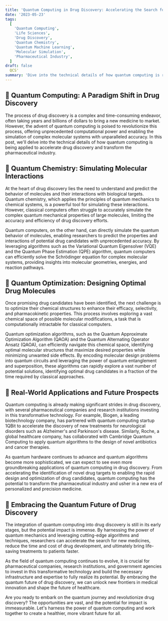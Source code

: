 ```yaml
---
title: 'Quantum Computing in Drug Discovery: Accelerating the Search for New Medicines'
date: '2023-05-23'
tags:
  [
    'Quantum Computing',
    'Life Sciences',
    'Drug Discovery',
    'Quantum Chemistry',
    'Quantum Machine Learning',
    'Molecular Simulation',
    'Pharmaceutical Industry',
  ]
draft: false
  QCS'
summary: 'Dive into the technical details of how quantum computing is revolutionizing drug discovery. From quantum chemistry simulations to quantum machine learning, explore the cutting-edge techniques that are accelerating the search for new medicines and transforming the pharmaceutical industry.'
---
```


## 🔬 Quantum Computing: A Paradigm Shift in Drug Discovery

The process of drug discovery is a complex and time-consuming endeavor, often taking years and billions of dollars to bring a new medicine to market. However, the advent of quantum computing is poised to revolutionize this process, offering unprecedented computational power and enabling the simulation of complex molecular systems with unparalleled accuracy. In this post, we'll delve into the technical details of how quantum computing is being applied to accelerate drug discovery and transform the pharmaceutical industry.

## 🌿 Quantum Chemistry: Simulating Molecular Interactions

At the heart of drug discovery lies the need to understand and predict the behavior of molecules and their interactions with biological targets. Quantum chemistry, which applies the principles of quantum mechanics to chemical systems, is a powerful tool for simulating these interactions. However, classical computers often struggle to accurately simulate the complex quantum mechanical properties of large molecules, limiting the accuracy and efficiency of drug discovery efforts.

Quantum computers, on the other hand, can directly simulate the quantum behavior of molecules, enabling researchers to predict the properties and interactions of potential drug candidates with unprecedented accuracy. By leveraging algorithms such as the Variational Quantum Eigensolver (VQE) and the Quantum Phase Estimation (QPE) algorithm, quantum computers can efficiently solve the Schrödinger equation for complex molecular systems, providing insights into molecular geometries, energies, and reaction pathways.

## 🧬 Quantum Optimization: Designing Optimal Drug Molecules

Once promising drug candidates have been identified, the next challenge is to optimize their chemical structures to enhance their efficacy, selectivity, and pharmacokinetic properties. This process involves exploring a vast chemical space of possible molecular modifications, a task that is computationally intractable for classical computers.

Quantum optimization algorithms, such as the Quantum Approximate Optimization Algorithm (QAOA) and the Quantum Alternating Operator Ansatz (QAOA), can efficiently navigate this chemical space, identifying optimal molecular structures that maximize desired properties while minimizing unwanted side effects. By encoding molecular design problems into quantum circuits and leveraging the power of quantum entanglement and superposition, these algorithms can rapidly explore a vast number of potential solutions, identifying optimal drug candidates in a fraction of the time required by classical approaches.

## 💊 Real-World Applications and Future Prospects

Quantum computing is already making significant strides in drug discovery, with several pharmaceutical companies and research institutions investing in this transformative technology. For example, Biogen, a leading biotechnology company, has partnered with quantum computing startup 1QBit to accelerate the discovery of new treatments for neurological disorders such as Alzheimer's and Parkinson's disease. Similarly, Roche, a global healthcare company, has collaborated with Cambridge Quantum Computing to apply quantum algorithms to the design of novel antibiotics and cancer therapies.

As quantum hardware continues to advance and quantum algorithms become more sophisticated, we can expect to see even more groundbreaking applications of quantum computing in drug discovery. From accelerating the identification of novel drug targets to enabling the rapid design and optimization of drug candidates, quantum computing has the potential to transform the pharmaceutical industry and usher in a new era of personalized and precision medicine.

## 🚀 Embracing the Quantum Future of Drug Discovery

The integration of quantum computing into drug discovery is still in its early stages, but the potential impact is immense. By harnessing the power of quantum mechanics and leveraging cutting-edge algorithms and techniques, researchers can accelerate the search for new medicines, reduce the time and cost of drug development, and ultimately bring life-saving treatments to patients faster.

As the field of quantum computing continues to evolve, it is crucial for pharmaceutical companies, research institutions, and government agencies to invest in this transformative technology and build the necessary infrastructure and expertise to fully realize its potential. By embracing the quantum future of drug discovery, we can unlock new frontiers in medical innovation and shape the future of healthcare.

Are you ready to embark on the quantum journey and revolutionize drug discovery? The opportunities are vast, and the potential for impact is immeasurable. Let's harness the power of quantum computing and work together to create a healthier, more vibrant future for all.
